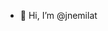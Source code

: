 - 👋 Hi, I’m @jnemilat


<!---
jnemilat/jnemilat is a ✨ special ✨ repository because its `README.md` (this file) appears on your GitHub profile.
You can click the Preview link to take a look at your changes.
--->
